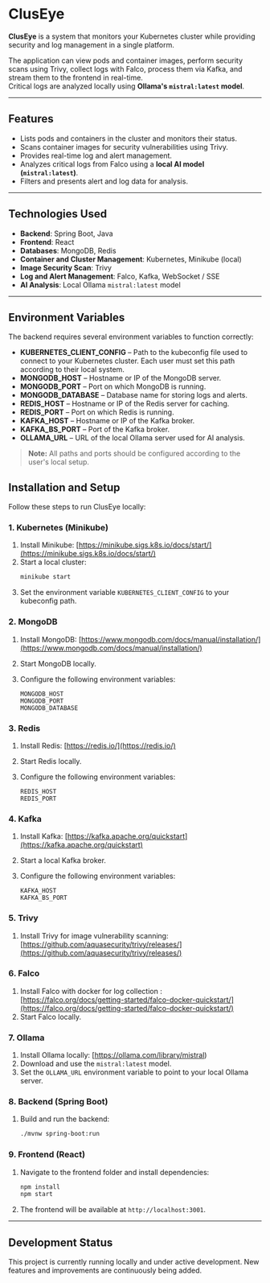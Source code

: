 # ClusEye

**ClusEye** is a system that monitors your Kubernetes cluster while providing security and log management in a single platform.

The application can view pods and container images, perform security scans using Trivy, collect logs with Falco, process them via Kafka, and stream them to the frontend in real-time.  
Critical logs are analyzed locally using **Ollama's `mistral:latest` model**.

---

## Features

- Lists pods and containers in the cluster and monitors their status.  
- Scans container images for security vulnerabilities using Trivy.  
- Provides real-time log and alert management.  
- Analyzes critical logs from Falco using a **local AI model (`mistral:latest`)**.  
- Filters and presents alert and log data for analysis.

---

## Technologies Used

- **Backend**: Spring Boot, Java  
- **Frontend**: React  
- **Databases**: MongoDB, Redis  
- **Container and Cluster Management**: Kubernetes, Minikube (local)  
- **Image Security Scan**: Trivy  
- **Log and Alert Management**: Falco, Kafka, WebSocket / SSE  
- **AI Analysis**: Local Ollama `mistral:latest` model  

---

## Environment Variables

The backend requires several environment variables to function correctly:

- **KUBERNETES_CLIENT_CONFIG** – Path to the kubeconfig file used to connect to your Kubernetes cluster. Each user must set this path according to their local system.  
- **MONGODB_HOST** – Hostname or IP of the MongoDB server.  
- **MONGODB_PORT** – Port on which MongoDB is running.  
- **MONGODB_DATABASE** – Database name for storing logs and alerts.  
- **REDIS_HOST** – Hostname or IP of the Redis server for caching.  
- **REDIS_PORT** – Port on which Redis is running.  
- **KAFKA_HOST** – Hostname or IP of the Kafka broker.  
- **KAFKA_BS_PORT** – Port of the Kafka broker.  
- **OLLAMA_URL** – URL of the local Ollama server used for AI analysis.

> **Note:** All paths and ports should be configured according to the user's local setup.



## Installation and Setup

Follow these steps to run ClusEye locally:

### 1. Kubernetes (Minikube)
1. Install Minikube: [https://minikube.sigs.k8s.io/docs/start/](https://minikube.sigs.k8s.io/docs/start/)  
2. Start a local cluster:  
   ```bash
   minikube start
   
3. Set the environment variable `KUBERNETES_CLIENT_CONFIG` to your kubeconfig path.

### 2. MongoDB

1. Install MongoDB: [https://www.mongodb.com/docs/manual/installation/](https://www.mongodb.com/docs/manual/installation/)
2. Start MongoDB locally.
3. Configure the following environment variables:

   ```
   MONGODB_HOST
   MONGODB_PORT
   MONGODB_DATABASE
   ```

### 3. Redis

1. Install Redis: [https://redis.io/](https://redis.io/)
2. Start Redis locally.
3. Configure the following environment variables:

   ```
   REDIS_HOST
   REDIS_PORT
   ```

### 4. Kafka

1. Install Kafka: [https://kafka.apache.org/quickstart](https://kafka.apache.org/quickstart)
2. Start a local Kafka broker.
3. Configure the following environment variables:

   ```
   KAFKA_HOST
   KAFKA_BS_PORT
   ```

### 5. Trivy

1. Install Trivy for image vulnerability scanning: [https://github.com/aquasecurity/trivy/releases/](https://github.com/aquasecurity/trivy/releases/)

### 6. Falco

1. Install Falco with docker for log collection : [https://falco.org/docs/getting-started/falco-docker-quickstart/](https://falco.org/docs/getting-started/falco-docker-quickstart/)
2. Start Falco locally.

### 7. Ollama

1. Install Ollama locally: [https://ollama.com/library/mistral)
2. Download and use the `mistral:latest` model.
3. Set the `OLLAMA_URL` environment variable to point to your local Ollama server.

### 8. Backend (Spring Boot)

1. Build and run the backend:

   ```bash
   ./mvnw spring-boot:run
   ```

### 9. Frontend (React)

1. Navigate to the frontend folder and install dependencies:

   ```bash
   npm install
   npm start
   ```
2. The frontend will be available at `http://localhost:3001`.

---

## Development Status

This project is currently running locally and under active development.
New features and improvements are continuously being added.

